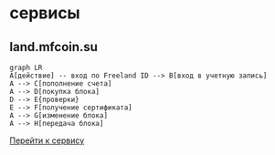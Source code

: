 # сервисы

## land.mfcoin.su

```mermaid
graph LR
A[действие] -- вход по Freeland ID --> B[вход в учетную запись]
A --> C[пополнение счета]
A --> D[покупка блока]
D --> E{проверки}
E --> F[получение сертификата]
A --> G[изменение блока]
A --> H[передача блока]
```

[Перейти к сервису](https://land.mfcoin.su)
